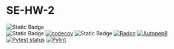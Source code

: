 # SE-HW-2
![Static Badge](https://img.shields.io/badge/Language-Python-blue)  
![Static Badge](https://img.shields.io/badge/Platform-Linux-red)
[![codecov](https://codecov.io/gh/SE-Fall2024/SE-HW-2/graph/badge.svg?token=BHH0BGZLIW)](https://codecov.io/gh/SE-Fall2024/SE-HW-2)
![Static Badge](https://img.shields.io/badge/License-Mozilla_Public_License_2.0-green)
[![Radon](https://github.com/SE-Fall2024/SE-HW-2/actions/workflows/radon.yml/badge.svg)](https://github.com/SE-Fall2024/SE-HW-2/actions/workflows/radon.yml)
[![Autopep8](https://github.com/SE-Fall2024/SE-HW-2/actions/workflows/Autopep8.yml/badge.svg)](https://github.com/SE-Fall2024/SE-HW-2/actions/workflows/Autopep8.yml)
[![Pytest status](https://github.com/SE-Fall2024/SE-HW-2/actions/workflows/pyTest.yml/badge.svg)](https://github.com/SE-Fall2024/SE-HW-2/actions/workflows/pyTest.yml)
[![Pylint](https://github.com/SE-Fall2024/SE-HW-2/actions/workflows/pylint.yml/badge.svg)](https://github.com/SE-Fall2024/SE-HW-2/actions/workflows/pylint.yml)
